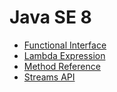 # Java SE 8
* [Functional Interface](https://github.com/shamy1st/functional-interface)
* [Lambda Expression](https://github.com/shamy1st/lambda-expression)
* [Method Reference](https://github.com/shamy1st/method-reference)
* [Streams API](https://github.com/shamy1st/streams-api)
